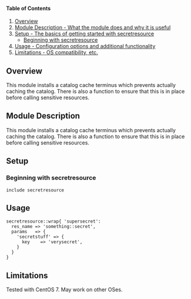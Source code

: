 #### Table of Contents

1. [Overview](#overview)
2. [Module Description - What the module does and why it is useful](#module-description)
3. [Setup - The basics of getting started with secretresource](#setup)
    * [Beginning with secretresource](#beginning-with-secretresource)
4. [Usage - Configuration options and additional functionality](#usage)
5. [Limitations - OS compatibility, etc.](#limitations)

## Overview

This module installs a catalog cache terminus which prevents actually caching the catalog. There is also a function to ensure that this is in place before calling sensitive resources.    

## Module Description

This module installs a catalog cache terminus which prevents actually caching the catalog. There is also a function to ensure that this is in place before calling sensitive resources.

## Setup

### Beginning with secretresource

```
include secretresource
```

## Usage

```
secretresource::wrap{ 'supersecret':
  res_name => 'something::secret',
  params   => {
    'secretstuff' => {
      key    => 'verysecret',
    }
  }
}
```

## Limitations

Tested with CentOS 7. May work on other OSes.
